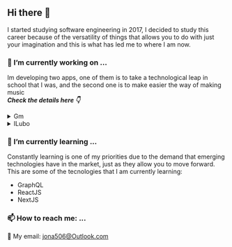 ## Hi there 👋

I started studying software engineering in 2017, I decided to study this career because of the versatility of things that allows you to do with just your imagination and this is what has led me to where I am now.



### 🔭 I’m currently working on ...

Im developing two apps, one of them is to take a technological leap in school that I was, and the second one is to make easier the way of making music
<br/>
***Check the details here 👇***
<details>
  <summary>Gm</summary>
  
  [![ReadMe Card](https://github-readme-stats.vercel.app/api/pin/?username=ILubo-hub&repo=GmProject)](https://github.com/ILubo-hub/GmProject.git)
</details>
<details>
  <summary>ILubo</summary>
  
  [![ReadMe Card](https://github-readme-stats.vercel.app/api/pin/?username=ILubo-hub&repo=ILubo-Node.js-)](https://github.com/ILubo-hub/ILubo-Node.js-)
</details>


### 🌱 I’m currently learning ...
Constantly learning is one of my priorities due to the demand that emerging technologies have in the market, just as they allow you to move forward.
This are some of the tecnologies that I am currently learning:

- GraphQL
- ReactJS
- NextJS

### 📫 How to reach me: ...

📧 My email: jona506@Outlook.com
